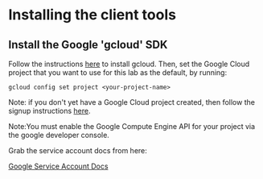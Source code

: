 # Installing the client tools

## Install the Google 'gcloud' SDK

Follow the instructions [here](https://cloud.google.com/sdk/) to install gcloud.
Then, set the Google Cloud project that you want to use for this lab as the default, by running:

```
gcloud config set project <your-project-name>
```

Note: if you don't yet have a Google Cloud project created, then follow the signup
instructions [here](https://cloud.google.com/compute/docs/signup).

Note:You must enable the Google Compute Engine API for your project via the google developer console.

Grab the service account docs from here:

[Google Service Account Docs](https://developers.google.com/console/help/new/#serviceaccounts)
